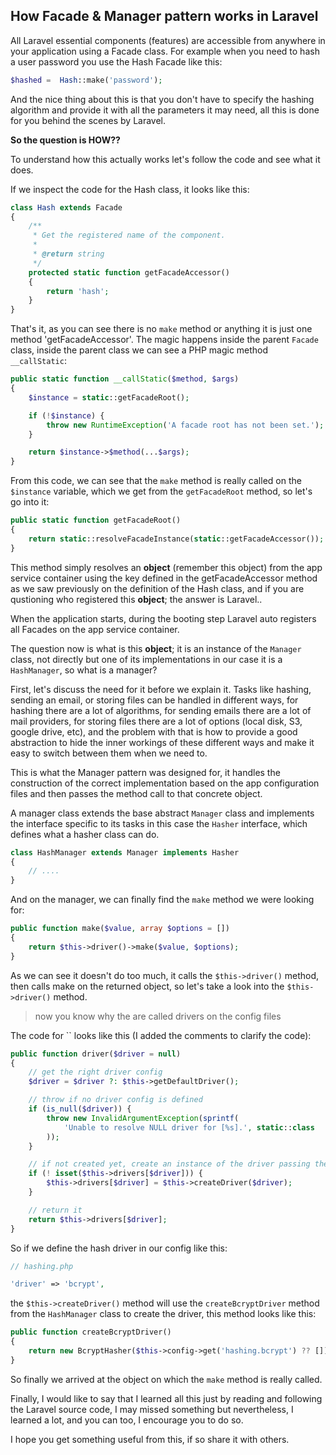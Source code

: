 ## How Facade & Manager pattern works in Laravel

All Laravel essential components (features) are accessible from anywhere in your application using a Facade class. For example when you need to hash a user password you use the Hash Facade like this:

```PHP
$hashed =  Hash::make('password');
```

And the nice thing about this is that you don't have to specify the hashing algorithm and provide it with all the parameters it may need, all this is done for you behind the scenes by Laravel.

**So the question is HOW??**

To understand how this actually works let's follow the code and see what it does.

If we inspect the code for the Hash class, it looks like this:

```PHP
class Hash extends Facade
{
    /**
     * Get the registered name of the component.
     *
     * @return string
     */
    protected static function getFacadeAccessor()
    {
        return 'hash';
    }
}
```

That's it, as you can see there is no `make` method or anything it is just one method 'getFacadeAccessor'. The magic happens inside the parent `Facade` class, inside the parent class we can see a PHP magic method `__callStatic`:

```PHP
public static function __callStatic($method, $args)
{
    $instance = static::getFacadeRoot();

    if (!$instance) {
        throw new RuntimeException('A facade root has not been set.');
    }

    return $instance->$method(...$args);
}
```

From this code, we can see that the `make` method is really called on the `$instance` variable, which we get from the `getFacadeRoot` method, so let's go into it:

```PHP
public static function getFacadeRoot()
{
    return static::resolveFacadeInstance(static::getFacadeAccessor());
}
```

This method simply resolves an **object** (remember this object) from the app service container using the key defined in the getFacadeAccessor method as we saw previously on the definition of the Hash class, and if you are qustioning who registered this **object**; the answer is Laravel..

When the application starts, during the booting step Laravel auto registers all Facades on the app service container.

The question now is what is this **object**; it is an instance of the `Manager` class, not directly but one of its implementations in our case it is a `HashManager`, so what is a manager?

First, let's discuss the need for it before we explain it. Tasks like hashing, sending an email, or storing files can be handled in different ways, for hashing there are a lot of algorithms, for sending emails there are a lot of mail providers, for storing files there are a lot of options (local disk, S3, google drive, etc), and the problem with that is how to provide a good abstraction to hide the inner workings of these different ways and make it easy to switch between them when we need to.

This is what the Manager pattern was designed for, it handles the construction of the correct implementation based on the app configuration files and then passes the method call to that concrete object.

A manager class extends the base abstract `Manager` class and implements the interface specific to its tasks in this case the `Hasher` interface, which defines what a hasher class can do.

```PHP
class HashManager extends Manager implements Hasher
{
    // ....
}
```

And on the manager, we can finally find the `make` method we were looking for:

```PHP
public function make($value, array $options = [])
{
    return $this->driver()->make($value, $options);
}
```

As we can see it doesn't do too much, it calls the `$this->driver()` method, then calls make on the returned object, so let's take a look into the `$this->driver()` method.

> now you know why the are called drivers on the config files

The code for `` looks like this (I added the comments to clarify the code):

```PHP
public function driver($driver = null)
{
    // get the right driver config
    $driver = $driver ?: $this->getDefaultDriver();

    // throw if no driver config is defined
    if (is_null($driver)) {
        throw new InvalidArgumentException(sprintf(
            'Unable to resolve NULL driver for [%s].', static::class
        ));
    }

    // if not created yet, create an instance of the driver passing the config
    if (! isset($this->drivers[$driver])) {
        $this->drivers[$driver] = $this->createDriver($driver);
    }

    // return it
    return $this->drivers[$driver];
}
```

So if we define the hash driver in our config like this:

```PHP
// hashing.php

'driver' => 'bcrypt',
```

the `$this->createDriver()` method will use the `createBcryptDriver` method from the `HashManager` class to create the driver, this method looks like this:

```PHP
public function createBcryptDriver()
{
    return new BcryptHasher($this->config->get('hashing.bcrypt') ?? []);
}
```

So finally we arrived at the object on which the `make` method is really called.

Finally, I would like to say that I learned all this just by reading and following the Laravel source code, I may missed something but nevertheless, I learned a lot, and you can too, I encourage you to do so.

I hope you get something useful from this, if so share it with others.
